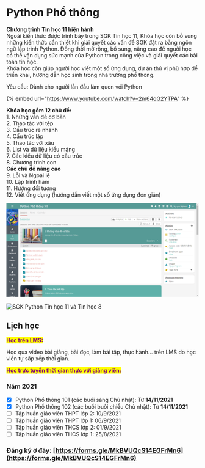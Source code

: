 # Python Phổ thông

**Chương trình Tin học 11 hiện hành**\
Ngoài kiến thức được trình bày trong SGK Tin học 11, Khóa học còn bổ sung những kiến thức cần thiết khi giải quyết các vấn đề SGK đặt ra bằng ngôn ngữ lập trình Python. Đồng thời mở rộng, bổ sung, nâng cao để người học có thể vận dụng sức mạnh của Python trong công việc và giải quyết các bài toán tin học.\
Khóa học còn giúp người học viết một số ứng dụng, dự án thú vị phù hợp để triển khai, hướng dẫn học sinh trong nhà trường phổ thông.

Yêu cầu: Dành cho người lần đầu làm quen với Python

{% embed url="https://www.youtube.com/watch?v=2m64qG2YTPA" %}

**Khóa học gồm 12 chủ đề:**\
1\. Những vấn đề cơ bản\
2\. Thao tác với tệp\
3\. Cấu trúc rẽ nhánh\
4\. Cấu trúc lặp\
5\. Thao tác với xâu\
6\. List và dữ liệu kiểu mảng\
7\. Các kiểu dữ liệu có cấu trúc\
8\. Chương trình con\
**Các chủ đề nâng cao**\
9\. Lỗi và Ngoại lệ\
10\. Lập trình hàm\
11\. Hướng đối tượng\
12\. Viết ứng dụng (hướng dẫn viết một số ứng dụng đơn giản)

![Giao diện LMS lớp học](../.gitbook/assets/image.png)

![SGK Python Tin học 11 và Tin học 8](https://dainganxanh.com/wp-content/uploads/2020/10/SGK-Python.jpg)

## Lịch học

<mark style="color:purple;">**Học trên LMS:**</mark>

Học qua video bài giảng, bài đọc, làm bài tập, thực hành... trên LMS do học viên tự sắp xếp thời gian.

<mark style="color:purple;">**Học trực tuyến thời gian thực với giảng viên:**</mark>

### Năm 2021

* [x] Python Phổ thông 101 (các buối sáng Chủ nhật): Từ **14/11/2021**
* [x] Python Phổ thông 102 (các buổi buổi chiều Chủ nhật): Từ **14/11/2021**
* [ ] Tập huấn giáo viên THPT lớp 2: 10/9/2021
* [ ] Tập huấn giáo viên THPT lớp 1: 06/9/2021
* [ ] Tập huấn giáo viên THCS lớp 2: 01/9/2021
* [ ] Tập huấn giáo viên THCS lớp 1: 25/8/2021

### Đăng ký ở đây: [https://forms.gle/MkBVUQcS14EGFrMn6](https://forms.gle/MkBVUQcS14EGFrMn6)
